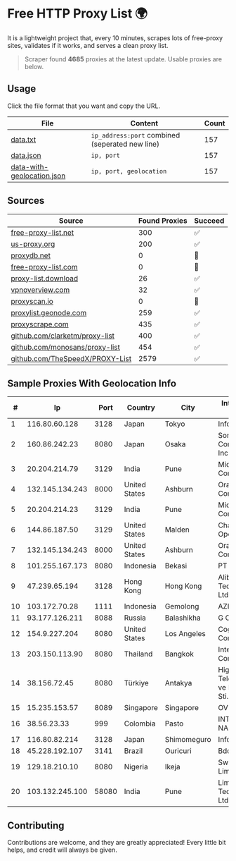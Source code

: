 
# Free HTTP Proxy List 🌍

It is a lightweight project that, every 10 minutes, scrapes lots of free-proxy sites, validates if it works, and serves a clean proxy list.


> Scraper found **4685** proxies at the latest update. Usable proxies are below.

## Usage

Click the file format that you want and copy the URL.


|File|Content|Count|
|----|-------|-----|
|[data.txt](https://raw.githubusercontent.com/themiralay/Proxy-List-World/master/data.txt)|`ip_address:port` combined (seperated new line)|157|
|[data.json](https://raw.githubusercontent.com/themiralay/Proxy-List-World/master/data.json)|`ip, port`|157|
|[data-with-geolocation.json](https://raw.githubusercontent.com/themiralay/Proxy-List-World/master/data-with-geolocation.json)|`ip, port, geolocation`|157|

## Sources

|Source|Found Proxies|Succeed|
|------|-------------|-------|
|[free-proxy-list.net](https://free-proxy-list.net)|300|✅|
|[us-proxy.org](https://www.us-proxy.org)|200|✅|
|[proxydb.net](http://proxydb.net)|0|🚫|
|[free-proxy-list.com](https://free-proxy-list.com/?page=&port=&type%5B%5D=http&type%5B%5D=https&up_time=0&search=Search)|0|🚫|
|[proxy-list.download](https://www.proxy-list.download/HTTP)|26|✅|
|[vpnoverview.com](https://vpnoverview.com/privacy/anonymous-browsing/free-proxy-servers)|32|✅|
|[proxyscan.io](https://www.proxyscan.io)|0|🚫|
|[proxylist.geonode.com](https://proxylist.geonode.com/api/proxy-list?limit=300&page=1&sort_by=lastChecked&sort_type=desc&protocols=http,https)|259|✅|
|[proxyscrape.com](https://api.proxyscrape.com/v2/?request=displayproxies&protocol=http&timeout=10000&country=all&ssl=all&anonymity=all)|435|✅|
|[github.com/clarketm/proxy-list](https://raw.githubusercontent.com/clarketm/proxy-list/master/proxy-list-raw.txt)|400|✅|
|[github.com/monosans/proxy-list](https://raw.githubusercontent.com/monosans/proxy-list/main/proxies/http.txt)|454|✅|
|[github.com/TheSpeedX/PROXY-List](https://raw.githubusercontent.com/TheSpeedX/PROXY-List/master/http.txt)|2579|✅|


## Sample Proxies With Geolocation Info

|#|Ip|Port|Country|City|Internet Service Provider|
|-|--|----|-------|----|-------------------------|
|1|116.80.60.128|3128|Japan|Tokyo|InfoSphere|
|2|160.86.242.23|8080|Japan|Osaka|Sony Network Communications Inc|
|3|20.204.214.79|3129|India|Pune|Microsoft Corporation|
|4|132.145.134.243|8000|United States|Ashburn|Oracle Corporation|
|5|20.204.214.23|3129|India|Pune|Microsoft Corporation|
|6|144.86.187.50|3129|United States|Malden|Charles River Operation|
|7|132.145.134.243|8000|United States|Ashburn|Oracle Corporation|
|8|101.255.167.173|8080|Indonesia|Bekasi|PT Remala Abadi|
|9|47.239.65.194|3128|Hong Kong|Hong Kong|Alibaba (US) Technology Co., Ltd.|
|10|103.172.70.28|1111|Indonesia|Gemolong|AZNET|
|11|93.177.126.211|8088|Russia|Balashikha|G COM Ltd.|
|12|154.9.227.204|8080|United States|Los Angeles|Cogent Communications|
|13|203.150.113.90|8080|Thailand|Bangkok|Internet Thailand Company Ltd.|
|14|38.156.72.45|8080|Türkiye|Antakya|High Speed Telekomunikasyon ve Hab. Hiz. Ltd. Sti.|
|15|15.235.153.57|8089|Singapore|Singapore|OVH Hosting|
|16|38.56.23.33|999|Colombia|Pasto|INTERCOMM DE NARIÑO SAS|
|17|116.80.82.214|3128|Japan|Shimomeguro|InfoSphere|
|18|45.228.192.107|3141|Brazil|Ouricuri|Bdcnet Telecom|
|19|129.18.210.10|8080|Nigeria|Ikeja|Swift Networks Limited|
|20|103.132.245.100|58080|India|Pune|Limerick Technologies Pvt Ltd|



## Contributing

Contributions are welcome, and they are greatly appreciated! Every
little bit helps, and credit will always be given.

